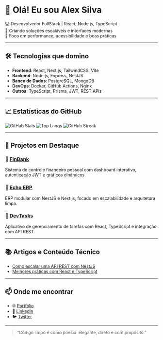 # 👋 Olá! Eu sou Alex Silva

💻 Desenvolvedor FullStack | React, Node.js, TypeScript  
🚀 Criando soluções escaláveis e interfaces modernas  
🎯 Foco em performance, acessibilidade e boas práticas

---

## 🛠️ Tecnologias que domino

- **Frontend**: React, Next.js, TailwindCSS, Vite  
- **Backend**: Node.js, Express, NestJS  
- **Banco de Dados**: PostgreSQL, MongoDB  
- **DevOps**: Docker, GitHub Actions, Nginx  
- **Outros**: TypeScript, Prisma, JWT, REST APIs

---

## 📈 Estatísticas do GitHub

![GitHub Stats](https://github-readme-stats.vercel.app/api?username=alexsilva&show_icons=true&theme=radical)
![Top Langs](https://github-readme-stats.vercel.app/api/top-langs/?username=alexsilva&layout=compact&theme=radical)
![GitHub Streak](https://github-readme-streak-stats.herokuapp.com/?user=alexsilva&theme=radical)

---

## 🚀 Projetos em Destaque

### 🔹 [FinBank](https://github.com/alexsilva/finbank)  
Sistema de controle financeiro pessoal com dashboard interativo, autenticação JWT e gráficos dinâmicos.

### 🔹 [Echo ERP](https://github.com/alexsilva/echo-erp)  
ERP modular com NestJS e Next.js, focado em escalabilidade e arquitetura limpa.

### 🔹 [DevTasks](https://github.com/alexsilva/devtasks)  
Aplicativo de gerenciamento de tarefas com React, TypeScript e integração com API REST.

---

## 📚 Artigos e Conteúdo Técnico

- [Como escalar uma API REST com NestJS](https://dev.to/alexsilva/nestjs-api-escalavel)
- [Melhores práticas com React e TypeScript](https://medium.com/@alexsilva/react-ts-best-practices)

---

## 📫 Onde me encontrar

- 🌐 [Portfólio](https://alexsilva.dev)  
- 💼 [LinkedIn](https://www.linkedin.com/in/alex-silva-64a87736/)  
- 🐦 [Twitter](https://twitter.com/alexsilva_dev)

---

> “Código limpo é como poesia: elegante, direto e com propósito.”  
